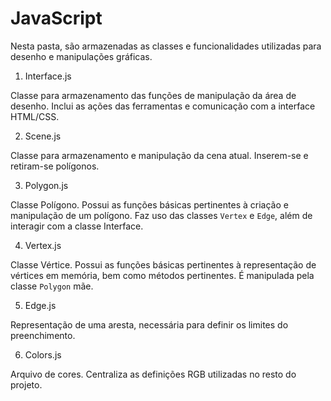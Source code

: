 # JavaScript #

Nesta pasta, são armazenadas as classes e funcionalidades utilizadas para desenho e manipulações gráficas.

1. Interface.js

Classe para armazenamento das funções de manipulação da área de desenho. Inclui as ações das ferramentas e comunicação com a interface HTML/CSS.

2. Scene.js

Classe para armazenamento e manipulação da cena atual. Inserem-se e retiram-se polígonos.

3. Polygon.js

Classe Polígono. Possui as funções básicas pertinentes à criação e manipulação de um polígono. Faz uso das classes `Vertex` e `Edge`, além de interagir com a classe Interface.

4. Vertex.js

Classe Vértice. Possui as funções básicas pertinentes à representação de vértices em memória, bem como métodos pertinentes. É manipulada pela classe `Polygon` mãe.

5. Edge.js

Representação de uma aresta, necessária para definir os limites do preenchimento.

6. Colors.js

Arquivo de cores. Centraliza as definições RGB utilizadas no resto do projeto.

